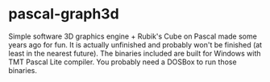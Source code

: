 pascal-graph3d
==============
Simple software 3D graphics engine + Rubik's Cube on Pascal made some years ago for fun.
It is actually unfinished and probably won't be finished (at least in the nearest future).
The binaries included are built for Windows with TMT Pascal Lite compiler.
You probably need a DOSBox to run those binaries.

